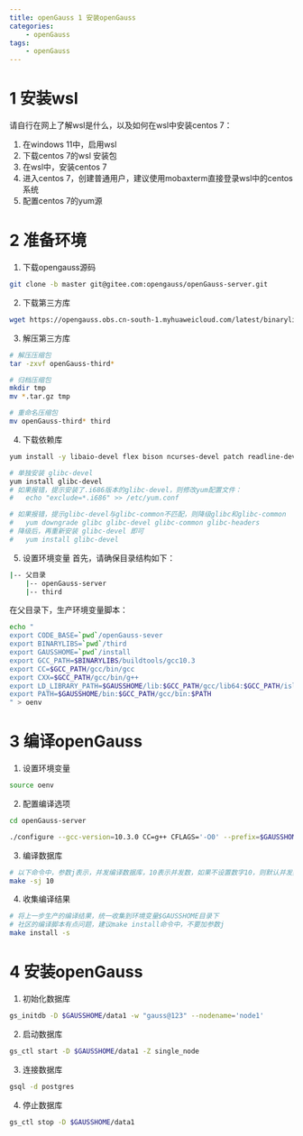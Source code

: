 ```yaml
---
title: openGauss 1 安装openGauss
categories:
    - openGauss
tags:
    - openGauss
---
```


# 1 安装wsl
请自行在网上了解wsl是什么，以及如何在wsl中安装centos 7：
1. 在windows 11中，启用wsl
2. 下载centos 7的wsl 安装包
3. 在wsl中，安装centos 7
4. 进入centos 7，创建普通用户，建议使用mobaxterm直接登录wsl中的centos系统
5. 配置centos 7的yum源

# 2 准备环境
1. 下载opengauss源码
```bash
git clone -b master git@gitee.com:opengauss/openGauss-server.git
```
2. 下载第三方库
```bash
wget https://opengauss.obs.cn-south-1.myhuaweicloud.com/latest/binarylibs/gcc10.3/openGauss-third_party_binarylibs_Centos7.6_x86_64.tar.gz
```
3. 解压第三方库
```bash
# 解压压缩包
tar -zxvf openGauss-third*

# 归档压缩包
mkdir tmp
mv *.tar.gz tmp

# 重命名压缩包
mv openGauss-third* third
```
4. 下载依赖库
```bash
yum install -y libaio-devel flex bison ncurses-devel patch readline-devel

# 单独安装 glibc-devel
yum install glibc-devel
# 如果报错，提示安装了.i686版本的glibc-devel，则修改yum配置文件：
#   echo "exclude=*.i686" >> /etc/yum.conf

# 如果报错，提示glibc-devel与glibc-common不匹配，则降级glibc和glibc-common
#   yum downgrade glibc glibc-devel glibc-common glibc-headers
# 降级后，再重新安装 glibc-devel 即可
#   yum install glibc-devel
```
5. 设置环境变量
首先，请确保目录结构如下：
```bash
|-- 父目录
    |-- openGauss-server
    |-- third
```
在父目录下，生产环境变量脚本：
```bash
echo "
export CODE_BASE=`pwd`/openGauss-sever
export BINARYLIBS=`pwd`/third
export GAUSSHOME=`pwd`/install
export GCC_PATH=$BINARYLIBS/buildtools/gcc10.3
export CC=$GCC_PATH/gcc/bin/gcc
export CXX=$GCC_PATH/gcc/bin/g++
export LD_LIBRARY_PATH=$GAUSSHOME/lib:$GCC_PATH/gcc/lib64:$GCC_PATH/isl/lib:$GCC_PATH/mpc/lib/:$GCC_PATH/mpfr/lib/:$GCC_PATH/gmp/lib/:$LD_LIBRARY_PATH
export PATH=$GAUSSHOME/bin:$GCC_PATH/gcc/bin:$PATH
" > oenv
```

# 3 编译openGauss
1. 设置环境变量
```bash
source oenv
```
2. 配置编译选项
```bash
cd openGauss-server

./configure --gcc-version=10.3.0 CC=g++ CFLAGS='-O0' --prefix=$GAUSSHOME --3rd=$BINARYLIBS --enable-debug --enable-cassert --enable-thread-safety --with-readline --without-zlib
```
3. 编译数据库
```bash
# 以下命令中，参数j表示，并发编译数据库，10表示并发数，如果不设置数字10，则默认并发数为CPU核数，即所有CPU核都参与编译，这样可能会导致系统卡住，因此最好将并发数设置为小于CPU核数的数字。我的CPU是20核，因此，将并发数设置为10
make -sj 10
```
4. 收集编译结果
```bash
# 将上一步生产的编译结果，统一收集到环境变量$GAUSSHOME目录下
# 社区的编译脚本有点问题，建议make install命令中，不要加参数j
make install -s
```

# 4 安装openGauss
1. 初始化数据库
```bash
gs_initdb -D $GAUSSHOME/data1 -w "gauss@123" --nodename='node1'
```
2. 启动数据库
```bash
gs_ctl start -D $GAUSSHOME/data1 -Z single_node
```
3. 连接数据库
```bash
gsql -d postgres
```
4. 停止数据库
```bash
gs_ctl stop -D $GAUSSHOME/data1
```